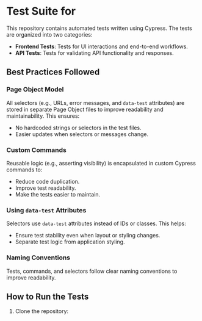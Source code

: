 # Test Suite for <Project Name>

This repository contains automated tests written using Cypress. The tests are organized into two categories: 
- **Frontend Tests**: Tests for UI interactions and end-to-end workflows.
- **API Tests**: Tests for validating API functionality and responses.

## Best Practices Followed

### Page Object Model
All selectors (e.g., URLs, error messages, and `data-test` attributes) are stored in separate Page Object files to improve readability and maintainability. This ensures:
- No hardcoded strings or selectors in the test files.
- Easier updates when selectors or messages change.

### Custom Commands
Reusable logic (e.g., asserting visibility) is encapsulated in custom Cypress commands to:
- Reduce code duplication.
- Improve test readability.
- Make the tests easier to maintain.

### Using `data-test` Attributes
Selectors use `data-test` attributes instead of IDs or classes. This helps:
- Ensure test stability even when layout or styling changes.
- Separate test logic from application styling.

### Naming Conventions
Tests, commands, and selectors follow clear naming conventions to improve readability.

## How to Run the Tests
1. Clone the repository:
